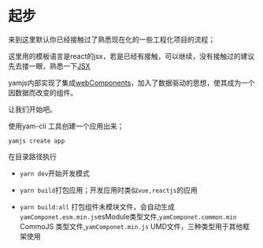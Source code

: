 # 起步

来到这里默认你已经接触过了熟悉现在化的一些工程化项目的流程；

这里用的模板语言是react的jsx，若是已经有接触，可以继续，没有接触过的建议先去搂一眼，熟悉一下[JSX](https://www.cnblogs.com/zourong/p/6043914.html)

yamjs内部实现了集成[webComponents](https://developer.mozilla.org/zh-CN/docs/Web/Web_Components)，加入了数据驱动的思想，使其成为一个因数据而改变的组件。

让我们开始吧。

使用yam-cli 工具创建一个应用出来；

`yamjs create app`

在目录路径执行

- `yarn dev`开始开发模式

- `yarn build`打包应用；开发应用时类似`vue,reactjs`的应用

- `yarn build:all` 打包组件未模块文件，会自动生成`yamComponet.esm.min.js`esModule类型文件,`yamComponet.common.min` CommoJS 类型文件,`yamComponet.min.js` UMD文件，三种类型用于其他框架使用